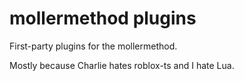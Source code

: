 # mollermethod plugins

First-party plugins for the mollermethod.

Mostly because Charlie hates roblox-ts and I hate Lua.
